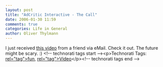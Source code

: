 ```yaml
---
layout: post
title: "AdCritic Interactive - The Call"
date: 2006-01-30 11:59
comments: true
categories: Life in General
author: Oliver Thylmann
---
```



I just received [this video](http://www.adcritic.com/interactive/view.php?id=5927) from a friend via eMail. Check it out. The future might be scary. :)
&lt;!-- technorati tags start --&gt;&lt;p&gt;Technorati Tags: [ rel=&quot;tag&quot;&gt;fun](http://www.technorati.com/tag/fun), [ rel=&quot;tag&quot;&gt;Video](http://www.technorati.com/tag/Video)&lt;/p&gt;&lt;!-- technorati tags end --&gt;


